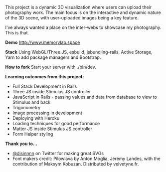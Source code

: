 This project is a dynamic 3D visualization where users can upload their photography work. The main focus is on the interactive and dynamic nature of the 3D scene, with user-uploaded images being a key feature.

I've always wanted a place on the inter-webs to showcase my photography. This is that.

**Demo**
http://www.memorylab.space

**Stack**
Using WebGL/Three.JS, esbuild, jsbundling-rails, Active Storage, Yarn to add package managers and Bootstrap.

**How to fork**
Start your server with ./bin/dev.

**Learning outcomes from this project:**
- Full Stack Development in Rails
- Three JS inside Stimulus JS controller
- JavaScript in Rails - passing values and data from database to view to Stimulus and back
- Trigonometry
- Image processing in development
- Deploying with Heroku
- Loading techniques for good performance
- Matter JS inside Stimulus JS controller
- Form Helper styling

**Thank you to...**
- [@disinnnn]([url](https://twitter.com/disinnnn)https://twitter.com/disinnnn) on Twitter for making great SVGs
- Font makers credit: Pilowlava by Anton Moglia, Jérémy Landes, with the contribution of Maksym Kobuzan. Distributed by velvetyne.fr.
